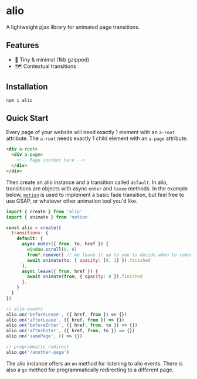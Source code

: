 # alio

A lightweight pjax library for animated page transitions.

## Features
- 🦠 Tiny & minimal (1kb gzipped)
- 🗺️ Contextual transitions

## Installation
```
npm i alio
```

## Quick Start

Every page of your website will need exactly 1 element with an `a-root` attribute. The `a-root` needs exactly 1 child element with an `a-page` attribute.

```html
<div a-root>
  <div a-page>
    <!-- Page content here -->
  </div>
</div>
```

Then create an alio instance and a transition called `default`. In alio, transitions are objects with async `enter` and `leave` methods. In the example below, [`motion`](https://motion.dev) is used to implement a basic fade transition, but feel free to use GSAP, or whatever other animation tool you'd like.

```js
import { create } from 'alio'
import { animate } from 'motion'

const alio = create({
  transitions: {
    default: {
      async enter({ from, to, href }) {
        window.scroll(0, 0)
        from?.remove() // we leave it up to you to decide when to remove the previous page from the DOM
        await animate(to, { opacity: [0, 1] }).finished
      },
      async leave({ from, href }) {
        await animate(from, { opacity: 0 }).finished
      },
    }
  }
})

// alio events
alio.on('beforeLeave', ({ href, from }) => {})
alio.on('afterLeave', ({ href, from }) => {})
alio.on('beforeEnter', ({ href, from, to }) => {})
alio.on('afterEnter', ({ href, from, to }) => {})
alio.on('samePage', () => {})

// programmatic redirect
alio.go('/another-page')
```

The alio instance offers an `on` method for listening to alio events. There is also a `go` method for programmatically redirecting to a different page.
